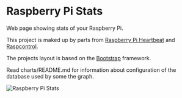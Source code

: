 Raspberry Pi Stats
================

Web page showing stats of your Raspberry Pi.

This project is maked up by parts from <a href="http://yuraa.github.io/Raspberry-Pi-Heartbeat/" target="_blank">Raspberry Pi Heartbeat</a> and <a href="https://github.com/imjacobclark/Raspcontrol" target="_blank">Raspcontrol</a>.

The projects layout is based on the <a href="http://getbootstrap.com" target="_blank">Bootstrap</a> framework.

Read charts/README.md for information about configuration of the database used by some the graph.

![Raspberry Pi Stats](http://i.imgur.com/kEgOLob.png)
